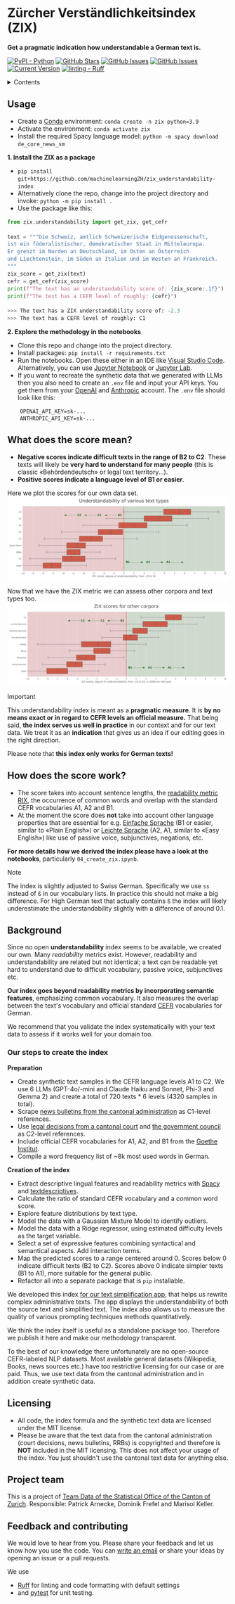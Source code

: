 # Zürcher Verständlichkeitsindex (ZIX)
**Get a pragmatic indication how understandable a German text is.**

[![PyPI - Python](https://img.shields.io/badge/python-v3.9+-blue.svg)](https://github.com/statistikZH/ml_understandability-index)
[![GitHub Stars](https://img.shields.io/github/stars/statistikZH/ml_understandability-index.svg)](https://github.com/statistikZH/ml_understandability-index/stargazers)
[![GitHub Issues](https://img.shields.io/github/issues/statistikZH/ml_understandability-index.svg)](https://github.com/statistikZH/ml_understandability-index/issues)
[![GitHub Issues](https://img.shields.io/github/issues-pr/statistikZH/ml_understandability-index.svg)](https://img.shields.io/github/issues-pr/statistikZH/ml_understandability-index) 
[![Current Version](https://img.shields.io/badge/version-0.1-green.svg)](https://github.com/statistikZH/ml_understandability-index)
<a href="https://github.com/astral-sh/ruff"><img alt="linting - Ruff" class="off-glb" loading="lazy" src="https://img.shields.io/endpoint?url=https://raw.githubusercontent.com/astral-sh/ruff/main/assets/badge/v2.json"></a>

<details>
<summary>Contents</summary>

- [Usage](#usage)
- [What does the score mean?](#what-does-the-score-mean)
- [How does the score work?](#how-does-the-score-work)
- [Background](#background)
- [Licensing](#licensing)
- [Project team](#project-team)
- [Feedback and contributing](#feedback-and-contributing)

</details>

## Usage
- Create a [Conda](https://docs.anaconda.com/miniconda/) environment: `conda create -n zix python=3.9`
- Activate the environment: `conda activate zix`
- Install the required Spacy language model: `python -m spacy download de_core_news_sm`

**1. Install the ZIX as a package**
- `pip install git+https://github.com/machinelearningZH/zix_understandability-index`
- Alternatively clone the repo, change into the project directory and invoke: `python -m pip install .`
- Use the package like this:
```python
from zix.understandability import get_zix, get_cefr

text = """Die Schweiz, amtlich Schweizerische Eidgenossenschaft, 
ist ein föderalistischer, demokratischer Staat in Mitteleuropa. 
Er grenzt im Norden an Deutschland, im Osten an Österreich 
und Liechtenstein, im Süden an Italien und im Westen an Frankreich.
"""
zix_score = get_zix(text)
cefr = get_cefr(zix_score)
print(f"The text has an understandability score of: {zix_score:.1f}")
print(f"The text has a CEFR level of roughly: {cefr}")

>>> The text has a ZIX understandability score of: -2.3
>>> The text has a CEFR level of roughly: C1

```
**2. Explore the methodology in the notebooks**
- Clone this repo and change into the project directory.
- Install packages: `pip install -r requirements.txt`
- Run the notebooks. Open these either in an IDE like [Visual Studio Code](https://code.visualstudio.com/). Alternatively, you can use [Jupyter Notebook](https://docs.jupyter.org/en/latest/running.html) or [Jupyter Lab](https://jupyter.org/install).
- If you want to recreate the synthetic data that we generated with LLMs then you also need to create an `.env` file and input your API keys. You get them from your [OpenAI](https://platform.openai.com/api-keys) and [Anthropic](https://console.anthropic.com/settings/keys) account. The `.env` file should look like this:
```
    OPENAI_API_KEY=sk-...
    ANTHROPIC_API_KEY=sk-...
```
## What does the score mean?
- **Negative scores indicate difficult texts in the range of B2 to C2**. These texts will likely be **very hard to understand for many people** (this is classic «Behördendeutsch» or legal text territory...). 
- **Positive scores indicate a language level of B1 or easier**.

Here we plot the scores for our own data set.
![](_imgs/zix_scores.jpg)

Now that we have the ZIX metric we can assess other corpora and text types too.
![](_imgs/zix_scores_validation.jpg)

> [!Important]
> This understandability index is meant as a **pragmatic measure**. It is **by no means exact or in regard to CEFR levels an official measure.** That being said, **the index serves us well in practice** in our context and for our text data. We treat it as an **indication** that gives us an idea if our editing goes in the right direction. 

Please note that **this index only works for German texts!**

## How does the score work?
- The score takes into account sentence lengths, the [readability metric RIX](https://hlasse.github.io/TextDescriptives/readability.html), the occurrence of common words and overlap with the standard CEFR vocabularies A1, A2 and B1.
- At the moment the score does **not** take into account other language properties that are essential for e.g. [Einfache Sprache](https://de.wikipedia.org/wiki/Einfache_Sprache) (B1 or easier, similar to «Plain English») or [Leichte Sprache](https://de.wikipedia.org/wiki/Leichte_Sprache) (A2, A1, similar to «Easy English») like use of passive voice, subjunctives, negations, etc. 

**For more details how we derived the index please have a look at the notebooks**, particularly `04_create_zix.ipynb`.

> [!Note]
> The index is slightly adjusted to Swiss German. Specifically we use `ss` instead of `ß` in our vocabulary lists. In practice this should not make a big difference. For High German text that actually contains `ß` the index will likely underestimate the understandability slightly with a difference of around 0.1.

## Background
Since no open **understandability** index seems to be available, we created our own. Many *readability* metrics exist. However, readability and understandability are related but not identical; a text can be readable yet hard to understand due to difficult vocabulary, passive voice, subjunctives etc.

**Our index goes beyond readability metrics by incorporating semantic features**, emphasizing common vocabulary. It also measures the overlap between the text's vocabulary and official standard [CEFR](https://www.coe.int/en/web/common-european-framework-reference-languages) vocabularies for German.

We recommend that you validate the index systematically with your text data to assess if it works well for your domain too. 

### Our steps to create the index
**Preparation**
- Create synthetic text samples in the CEFR language levels A1 to C2. We use 6 LLMs (GPT-4o/-mini and Claude Haiku and Sonnet, Phi-3 and Gemma 2) and create a total of 720 texts * 6 levels (4320 samples in total).
- Scrape [news bulletins from the cantonal administration](https://www.zh.ch/de/news-uebersicht.html?page=1&orderBy=new) as C1-level references.
- Use [legal decisions from a cantonal court](https://www.baurekursgericht-zh.ch/) and [the government council](https://www.zh.ch/de/politik-staat/gesetze-beschluesse/beschluesse-des-regierungsrates.html) as C2-level references.
- Include official CEFR vocabularies for A1, A2, and B1 from the [Goethe Institut](https://www.goethe.de/de/index.html).
- Compile a word frequency list of ~8k most used words in German.

**Creation of the index**
- Extract descriptive lingual features and readability metrics with [Spacy](https://spacy.io/) and [textdescriptives](https://github.com/HLasse/TextDescriptives).
- Calculate the ratio of standard CEFR vocabulary and a common word score.
- Explore feature distributions by text type.
- Model the data with a Gaussian Mixture Model to identify outliers.
- Model the data with a Ridge regressor, using estimated difficulty levels as the target variable.  
- Select a set of expressive features combining syntactical and semantical aspects. Add interaction terms.
- Map the predicted scores to a range centered around 0. Scores below 0 indicate difficult texts (B2 to C2). Scores above 0 indicate simpler texts (B1 to A1), more suitable for the general public.
- Refactor all into a separate package that is `pip` installable.

We developed this index [for our text simplification app](https://github.com/machinelearningZH/simply-simplify-language), that helps us rewrite complex administrative texts. The app displays the understandability of both the source text and simplified text. The index also allows us to measure the quality of various prompting techniques methods quantitatively. 

We think the index itself is useful as a standalone package too. Therefore we publish it here and make our methodology transparent. 

To the best of our knowledge there unfortunately are no open-source CEFR-labeled NLP datasets. Most available general datasets (Wikipedia, Books, news sources etc.) have too restrictive licensing for our case or are paid. Thus, we use text data from the cantonal administration and in addition create synthetic data.

## Licensing
- All code, the index formula and the synthetic text data are licensed under the MIT license. 
- Please be aware that the text data from the cantonal administration (court decisions, news bulletins, RRBs) is copyrighted and therefore is **NOT** included in the MIT licensing. This does not affect your usage of the index. You just shouldn't use the cantonal text data for anything else. 

## Project team
This is a project of [Team Data of the Statistical Office of the Canton of Zurich](https://www.zh.ch/de/direktion-der-justiz-und-des-innern/statistisches-amt/data.html). Responsible: Patrick Arnecke, Dominik Frefel and Marisol Keller.

## Feedback and contributing
We would love to hear from you. Please share your feedback and let us know how you use the code. You can [write an email](mailto:datashop@statistik.zh.ch) or share your ideas by opening an issue or a pull requests.

We use
- [Ruff](https://docs.astral.sh/ruff/) for linting and code formatting with default settings
- and [pytest](https://docs.pytest.org/en/stable/) for unit testing.

